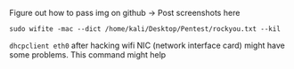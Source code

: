 Figure out how to pass img on github -> Post screenshots here

`sudo wifite -mac --dict /home/kali/Desktop/Pentest/rockyou.txt --kil`

`dhcpclient eth0`  after hacking wifi NIC (network interface card) might have some problems. This command might help